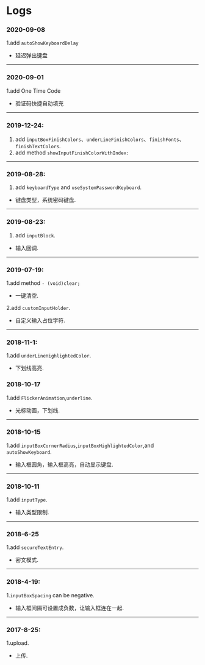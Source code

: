 # Logs

### 2020-09-08
1.add `autoShowKeyboardDelay`
- 延迟弹出键盘

---

### 2020-09-01
1.add One Time Code
- 验证码快捷自动填充

---

### 2019-12-24:
1. add `inputBoxFinishColors`、`underLineFinishColors`、`finishFonts`、`finishTextColors`.
2. add method `showInputFinishColorWithIndex:`

---

### 2019-08-28:
1. add `keyboardType` and `useSystemPasswordKeyboard`.
- 键盘类型，系统密码键盘.

---

### 2019-08-23:
1. add `inputBlock`.
- 输入回调.

---

### 2019-07-19:
1.add method `- (void)clear;`
- 一键清空.

2.add `customInputHolder`.
- 自定义输入占位字符.

---

### 2018-11-1:
1.add `underLineHighlightedColor`.
- 下划线高亮.

### 2018-10-17
1.add `FlickerAnimation`,`underline`.
- 光标动画，下划线.

---

### 2018-10-15
1.add `inputBoxCornerRadius`,`inputBoxHighlightedColor`,and `autoShowKeyboard`.
- 输入框圆角，输入框高亮，自动显示键盘.

---

### 2018-10-11
1.add `inputType`.
- 输入类型限制.

---

### 2018-6-25
1.add `secureTextEntry`.
- 密文模式.

---

### 2018-4-19:
1.`inputBoxSpacing` can be negative. 
- 输入框间隔可设置成负数，让输入框连在一起.

---

### 2017-8-25:
1.upload. 
- 上传.
